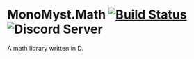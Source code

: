 # MonoMyst.Math [![Build Status](https://travis-ci.org/MonoMyst/MonoMyst.Math.svg?branch=master)](https://travis-ci.org/MonoMyst/MonoMyst.Math) ![Discord Server](https://discordapp.com/api/guilds/298510542535000065/widget.png)

A math library written in D.
